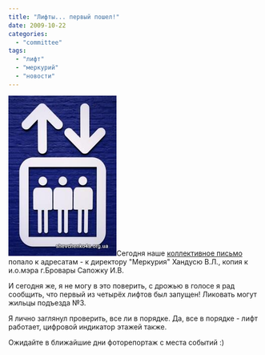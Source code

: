 ```yaml
---
title: "Лифты... первый пошел!"
date: 2009-10-22
categories: 
  - "committee"
tags: 
  - "лифт"
  - "меркурий"
  - "новости"
---
```


![Лифт на Шевченко, 4а](/wp-content/uploads/2009/10/elevator.jpg "Лифт на Шевченко, 4а")Сегодня наше [коллективное письмо](http://shevchenko4a.brovary.org/letter-to-merkuriy/) попало к адресатам - к директору "Меркурия" Хандусю В.Л., копия к и.о.мэра г.Бровары Сапожку И.В.

И сегодня же, я не могу в это поверить, с дрожью в голосе я рад сообщить, что первый из четырёх лифтов был запущен! Ликовать могут жильцы подъезда №3.

Я лично заглянул проверить, все ли в порядке. Да, все в порядке - лифт работает, цифровой индикатор этажей также.

Ожидайте в ближайшие дни фоторепортаж с места событий :)

<!--more-->
